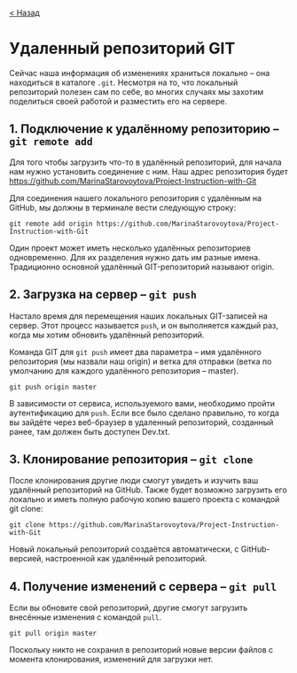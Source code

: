 [//]: # ( удаленный репозиторий )

[< Назад](/readme.md)

# Удаленный репозиторий GIT

Сейчас наша информация об изменениях храниться локально – она находиться в каталоге `.git`. Несмотря на то, что локальный репозиторий полезен сам по себе, во многих случаях мы захотим поделиться своей работой и разместить его на сервере.

## 1. Подключение к удалённому репозиторию – `git remote add`

Для того чтобы загрузить что-то в удалённый репозиторий, для начала нам нужно установить соединение с ним. Наш адрес репозитория будет <https://github.com/MarinaStarovoytova/Project-Instruction-with-Git>

Для соединения нашего локального репозитория с удалённым на GitHub, мы должны в терминале вести следующую строку:

    git remote add origin https://github.com/MarinaStarovoytova/Project-Instruction-with-Git

Один проект может иметь несколько удалённых репозиториев одновременно. Для их разделения нужно дать им разные имена. Традиционно основной удалённый GIT-репозиторий называют origin.

## 2. Загрузка на сервер – `git push`

Настало время для перемещения наших локальных GIT-записей на сервер. Этот процесс называется `push`, и он выполняется каждый раз, когда мы хотим обновить удалённый репозиторий.

Команда GIT для `git push` имеет два параметра – имя удалённого репозитория (мы назвали наш origin) и ветка для отправки (ветка по умолчанию для каждого удалённого репозитория – master).

    git push origin master

В зависимости от сервиса, используемого вами, необходимо пройти аутентификацию для `push`. Если все было сделано правильно, то когда вы зайдёте через веб-браузер в удаленный репозиторий, созданный ранее, там должен быть доступен Dev.txt.

## 3. Клонирование репозитория – `git clone`

После клонирования другие люди смогут увидеть и изучить ваш удалённый репозиторий на GitHub. Также будет возможно загрузить его локально и иметь полную рабочую копию вашего проекта с командой git clone:

    git clone https://github.com/MarinaStarovoytova/Project-Instruction-with-Git

Новый локальный репозиторий создаётся автоматически, с GitHub-версией, настроенной как удалённый репозиторий.

## 4. Получение изменений с сервера – `git pull`

Если вы обновите свой репозиторий, другие смогут загрузить внесённые изменения с командой `pull`.

    git pull origin master

Поскольку никто не сохранил в репозиторий новые версии файлов с момента клонирования, изменений для загрузки нет.
